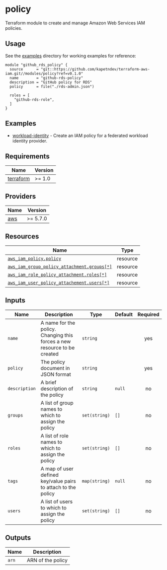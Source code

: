 # policy

Terraform module to create and manage Amazon Web Services IAM policies.

## Usage

See the [examples](../../examples) directory for working examples for reference:

```hcl
module "github_rds_policy" {
  source      = "git::https://github.com/kapetndev/terraform-aws-iam.git//modules/policy?ref=v0.1.0"
  name        = "github-rds-policy"
  description = "GitHub policy for RDS"
  policy      = file("./rds-admin.json")

  roles = [
    "github-rds-role",
  ]
}
```

## Examples

- [workload-identity](../../examples/workload-identity) - Create an IAM policy
  for a federated workload identity provider.

## Requirements

| Name | Version |
|------|---------|
| [terraform](https://www.terraform.io/) | >= 1.0 |

## Providers

| Name | Version |
|------|---------|
| [aws](https://registry.terraform.io/providers/hashicorp/aws/latest) | >= 5.7.0 |

## Resources

| Name | Type |
|------|------|
| [`aws_iam_policy.policy`](https://registry.terraform.io/providers/hashicorp/aws/latest/docs/resources/iam_policy) | resource |
| [`aws_iam_group_policy_attachment.groups[*]`](https://registry.terraform.io/providers/hashicorp/aws/latest/docs/resources/iam_group_policy_attachment) | resource |
| [`aws_iam_role_policy_attachment.roles[*]`](https://registry.terraform.io/providers/hashicorp/aws/latest/docs/resources/iam_role_policy_attachment) | resource |
| [`aws_iam_user_policy_attachement.users[*]`](https://registry.terraform.io/providers/hashicorp/aws/latest/docs/resources/iam_user_policy_attachment) | resource |

## Inputs

| Name | Description | Type | Default | Required |
|------|-------------|------|---------|:--------:|
| `name` | A name for the policy. Changing this forces a new resource to be created | `string` | | yes |
| `policy` | The policy document in JSON format | `string` | | yes |
| `description` | A brief description of the policy | `string` | `null` | no |
| `groups` | A list of group names to which to assign the policy | `set(string)` | `[]` | no |
| `roles` | A list of role names to which to assign the policy | `set(string)` | `[]` | no |
| `tags` | A map of user defined key/value pairs to attach to the policy | `map(string)` | `null` | no |
| `users` | A list of users to which to assign the policy | `set(string)` | `[]` | no |

## Outputs

| Name | Description |
|------|-------------|
| `arn` | ARN of the policy |
